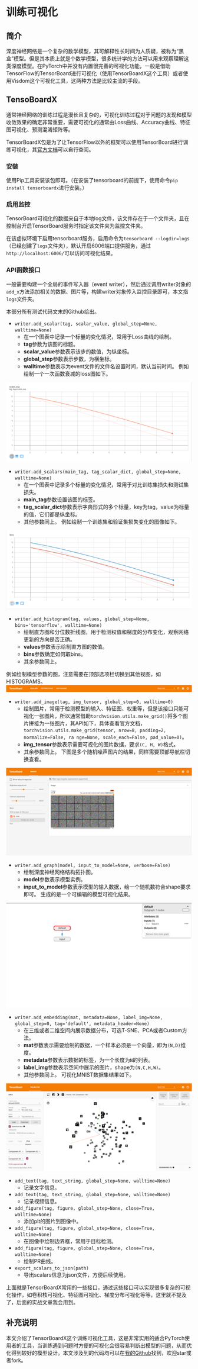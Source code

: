 # 训练可视化


## 简介
深度神经网络是一个复杂的数学模型，其可解释性长时间为人质疑，被称为“黑盒”模型。但是其本质上就是个数学模型，很多统计学的方法可以用来观察理解这类深度模型。在PyTorch中并没有内置很完善的可视化功能，一般是借助TensorFlow的TensorBoard进行可视化（使用TensorBoardX这个工具）或者使用Visdom这个可视化工具，这两种方法是比较主流的手段。


## TensoBoardX
通常神经网络的训练过程是漫长且复杂的，可视化训练过程对于问题的发现和模型收敛效果的确定非常重要，需要可视化的通常由Loss曲线、Accuracy曲线、特征图可视化、预测混淆矩阵等。

TensorBoardX包是为了让TensorFlow以外的框架可以使用TensorBoard进行训练可视化，其[官方文档](https://tensorboard-pytorch.readthedocs.io/en/latest/tutorial_zh.html#)可以自行查阅。

### 安装
使用Pip工具安装该包即可。（在安装了tensorboard的前提下，使用命令`pip install tensorboardx`进行安装。）

### 启用监控
TensorBoard可视化的数据来自于本地log文件，该文件存在于一个文件夹，且在控制台开启TensorBoard服务时指定该文件夹为监控文件夹。

在该虚拟环境下启用tensorboard服务，启用命令为`tensorboard --logdir=logs`（已经创建了`logs`文件夹），默认开启6006端口提供服务，通过`http://localhost:6006/`可以访问可视化结果。

### API函数接口
一般需要构建一个全局的事件写入器（event writer），然后通过调用writer对象的`add_x`方法添加相关的数据、图片等，构建writer对象传入监控目录即可，本文指`logs`文件夹。

本部分所有测试代码文末的Github给出。

- `writer.add_scalar(tag, scalar_value, global_step=None, walltime=None)`
  - 在一个图表中记录一个标量的变化情况，常用于Loss曲线的绘制。
  - **tag**参数为该图的标题。
  - **scalar_value**参数表示该步的数值，为纵坐标。
  - **global_step**参数表示步数，为横坐标。
  - **walltime**参数表示为event文件的文件名设置时间，默认当前时间。
例如绘制一个一次函数衰减的loss图如下。

![](./assets/scalar.png)

- `writer.add_scalars(main_tag, tag_scalar_dict, global_step=None, walltime=None)`
  - 在一个图表中记录多个标量的变化情况，常用于对比训练集损失和测试集损失。
  - **main_tag**参数设置该图的标签。
  - **tag_scalar_dict**参数表示字典形式的多个标量，key为tag，value为标量的值，它们都是纵坐标。
  - 其他参数同上。
例如绘制一个训练集和验证集损失变化的图像如下。

![](./assets/scalars.png)

- `writer.add_histogram(tag, values, global_step=None, bins='tensorflow', walltime=None)`
  - 绘制直方图和分位数折线图，用于检测权值和梯度的分布变化，观察网络更新的方向是否正确。
  - **values**参数表示绘制直方图的数值。
  - **bins**参数确定如何取bins。
  - 其余参数同上。

例如绘制模型参数的图，注意需要在顶部选项栏切换到其他视图，如HISTOGRAMS。
![](./assets/bar.png)

- `writer.add_image(tag, img_tensor, global_step=0, walltime=0)`
  - 绘制图片，常用于检测模型的输入、特征图、权重等，但是该接口只能可视化一张图片，所以通常借助`torchvision.utils.make_grid()`将多个图片拼接为一张图片，其API如下，具体查看官方文档，`torchvision.utils.make_grid(tensor, nrow=8, padding=2, normalize=False, ra
nge=None, scale_each=False, pad_value=0)`。
  - **img_tensor**参数表示需要可视化的图片数据，要求`(C, H, W)`格式。
  - 其余参数同上。
下图是多个随机噪声图片的结果，同样需要顶部导航栏切换查看。

![](./assets/image.png)

- `writer.add_graph(model, input_to_model=None, verbose=False)`
  - 绘制深度神经网络结构拓扑图。
  - **model**参数表示模型实例。
  - **input_to_model**参数表示模型的输入数据，给一个随机数符合shape要求即可。
生成的是一个可编辑的模型可视化结果。

![](./assets/graph.png)

- `writer.add_embedding(mat, metadata=None, label_img=None, global_step=0, tag='default', metadata_header=None)`
  - 在三维或者二维空间内展示数据分布，可选T-SNE、PCA或者Custom方法。
  - **mat**参数表示需要绘制的数据，一个样本必须是一个向量，即为`(N,D)`维度。
  - **metadata**参数表示数据的标签，为一个长度为`N`的列表。
  - **label_img**参数表示空间中展示的图片，shape为`(N,C,H,W)`。
  - 其他参数同上。
可视化MNIST数据集结果如下。

![](./assets/embedding.png)

- `add_text(tag, text_string, global_step=None, walltime=None)`
  - 记录文字信息。
- `add_text(tag, text_string, global_step=None, walltime=None)`
  - 记录视频信息。
- `add_figure(tag, figure, global_step=None, close=True, walltime=None)`
  - 添加plt的图片到图像中。
- `add_figure(tag, figure, global_step=None, close=True, walltime=None)`
  - 在图像中绘制边界框，常用于目标检测。
- `add_figure(tag, figure, global_step=None, close=True, walltime=None)`
  - 绘制PR曲线。
- `export_scalars_to_json(path)`
  - 导出scalars信息为json文件，方便后续使用。

上面就是TensorBoardX常用的一些接口，通过这些接口可以实现很多复杂的可视化操作，如卷积核可视化、特征图可视化、梯度分布可视化等等，这里就不提及了，后面的实战文章我会用到。


## 补充说明
本文介绍了TensorBoardX这个训练可视化工具，这是非常实用的适合PyTorch使用者的工具，当训练遇到问题时方便的可视化会很容易判断出模型的问题，从而优化得到较好的模型设计。本文涉及到的代码均可以在[我的Github](https://github.com/luanshiyinyang/Tutorial/tree/PyTorch)找到，欢迎star或者fork。